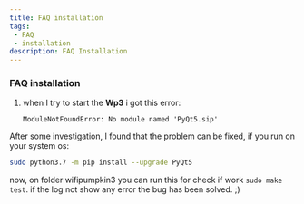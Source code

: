 ```yaml
---
title: FAQ installation
tags: 
 - FAQ
 - installation
description: FAQ Installation
---
```


### FAQ installation 

1. when I try to start the **Wp3** i got this error:
   
    `ModuleNotFoundError: No module named 'PyQt5.sip'`

After some investigation, I found that the problem can be fixed, if you run on your system os:
```bash 
sudo python3.7 -m pip install --upgrade PyQt5
```

now, on folder wifipumpkin3 you can run this for check if work `sudo make test`. if the log not show any error the bug has been solved. ;)

